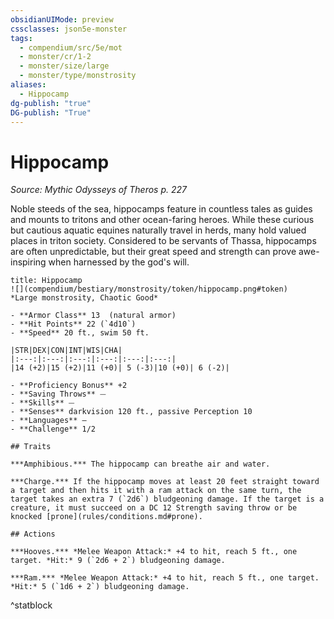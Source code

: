 ```yaml
---
obsidianUIMode: preview
cssclasses: json5e-monster
tags:
  - compendium/src/5e/mot
  - monster/cr/1-2
  - monster/size/large
  - monster/type/monstrosity
aliases:
  - Hippocamp
dg-publish: "true"
DG-publish: "True"
---
```

# Hippocamp
*Source: Mythic Odysseys of Theros p. 227*  

Noble steeds of the sea, hippocamps feature in countless tales as guides and mounts to tritons and other ocean-faring heroes. While these curious but cautious aquatic equines naturally travel in herds, many hold valued places in triton society. Considered to be servants of Thassa, hippocamps are often unpredictable, but their great speed and strength can prove awe-inspiring when harnessed by the god's will.

```ad-statblock
title: Hippocamp
![](compendium/bestiary/monstrosity/token/hippocamp.png#token)
*Large monstrosity, Chaotic Good*

- **Armor Class** 13  (natural armor)
- **Hit Points** 22 (`4d10`)
- **Speed** 20 ft., swim 50 ft.

|STR|DEX|CON|INT|WIS|CHA|
|:---:|:---:|:---:|:---:|:---:|:---:|
|14 (+2)|15 (+2)|11 (+0)| 5 (-3)|10 (+0)| 6 (-2)|

- **Proficiency Bonus** +2
- **Saving Throws** ⏤
- **Skills** ⏤
- **Senses** darkvision 120 ft., passive Perception 10
- **Languages** —
- **Challenge** 1/2

## Traits

***Amphibious.*** The hippocamp can breathe air and water.

***Charge.*** If the hippocamp moves at least 20 feet straight toward a target and then hits it with a ram attack on the same turn, the target takes an extra 7 (`2d6`) bludgeoning damage. If the target is a creature, it must succeed on a DC 12 Strength saving throw or be knocked [prone](rules/conditions.md#prone).

## Actions

***Hooves.*** *Melee Weapon Attack:* +4 to hit, reach 5 ft., one target. *Hit:* 9 (`2d6 + 2`) bludgeoning damage.

***Ram.*** *Melee Weapon Attack:* +4 to hit, reach 5 ft., one target. *Hit:* 5 (`1d6 + 2`) bludgeoning damage.
```
^statblock